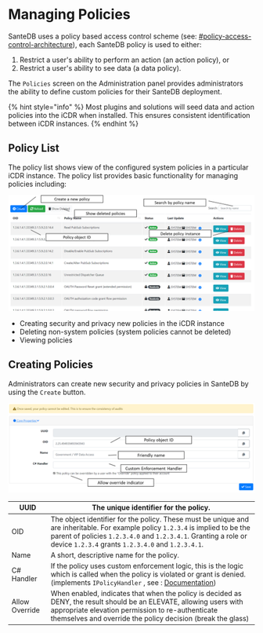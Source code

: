# Managing Policies

SanteDB uses a policy based access control scheme (see: [#policy-access-control-architecture](../../../../santedb/security-architecture.md#policy-access-control-architecture "mention")), each SanteDB policy is used to either:

1. Restrict a user's ability to perform an action (an action policy), or
2. Restrict a user's ability to see data (a data policy).

The `Policies` screen on the Administration panel provides administrators the ability to define custom policies for their SanteDB deployment.

{% hint style="info" %}
Most plugins and solutions will seed data and action policies into the iCDR when installed. This ensures consistent identification between iCDR instances.
{% endhint %}

## Policy List

The policy list shows view of the configured system policies in a particular iCDR instance. The policy list provides basic functionality for managing policies including:

![](<../../../../.gitbook/assets/image (421) (1).png>)

* Creating security and privacy new policies in the iCDR instance
* Deleting non-system policies (system policies cannot be deleted)
* Viewing policies

## Creating Policies

Administrators can create new security and privacy policies in SanteDB by using the `Create` button.

![](<../../../../.gitbook/assets/image (445) (1) (1).png>)

| UUID           | The unique identifier for the policy.                                                                                                                                                                                                                                          |
| -------------- | ------------------------------------------------------------------------------------------------------------------------------------------------------------------------------------------------------------------------------------------------------------------------------ |
| OID            | The object identifier for the policy. These must be unique and are inheritable. For example policy `1.2.3.4` is implied to be the parent of policies `1.2.3.4.0` and `1.2.3.4.1`. Granting a role or device `1.2.3.4` grants `1.2.3.4.0` and `1.2.3.4.1`.                      |
| Name           | A short, descriptive name for the policy.                                                                                                                                                                                                                                      |
| C# Handler     | If the policy uses custom enforcement logic, this is the logic which is called when the policy is violated or grant is denied. (implements `IPolicyHandler` , see : [Documentation](http://santesuite.org/assets/doc/net/html/T\_SanteDB\_Core\_Security\_IPolicyHandler.htm)) |
| Allow Override | When enabled, indicates that when the policy is decided as DENY, the result should be an ELEVATE, allowing users with appropriate elevation permission to re-authenticate themselves and override the policy decision (break the glass)                                        |

